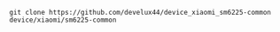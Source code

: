 ```git clone https://github.com/develux44/device_xiaomi_sm6225-common device/xiaomi/sm6225-common```
